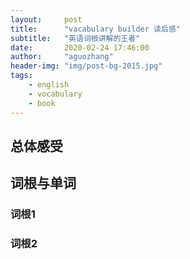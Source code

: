 ```yaml
---
layout:     post
title:      "vacabulary builder 读后感"
subtitle:   "英语词根讲解的王者"
date:       2020-02-24 17:46:00
author:     "aguozhang"
header-img: "img/post-bg-2015.jpg"
tags:
    - english
    - vocabulary
    - book
---
```




## 总体感受



## 词根与单词

### 词根1



### 词根2

